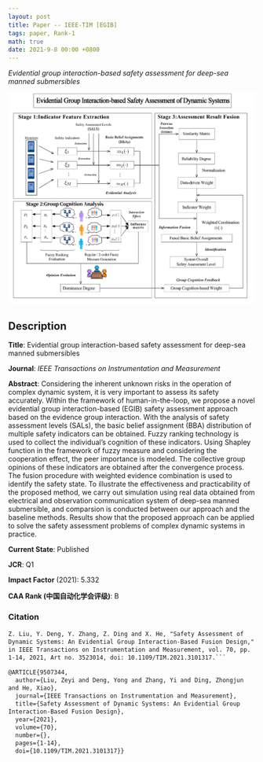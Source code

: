 ```yaml
---
layout: post
title: Paper -- IEEE-TIM [EGIB]
tags: paper, Rank-1
math: true
date: 2021-9-8 00:00 +0800
---
```

*Evidential group interaction-based safety assessment for deep-sea manned submersibles*

![GA](https://github.com/Samlzy/pics/raw/Samlzy-patch-1/LiuZY01.png)


## Description

**Title**: Evidential group interaction-based safety assessment for deep-sea manned submersibles

**Journal**: *IEEE Transactions on Instrumentation and Measurement*

**Abstract**: Considering the inherent unknown risks in the operation of complex dynamic system, it is very important to assess its safety accurately. Within the framework of human-in-the-loop, we propose a novel evidential group interaction-based (EGIB) safety assessment approach based on the evidence group interaction. With the analysis of safety assessment levels (SALs), the basic belief assignment (BBA) distribution of multiple safety indicators can be obtained. Fuzzy ranking technology is used to collect the individual’s cognition of these indicators. Using Shapley function in the framework of fuzzy measure and considering the cooperation effect, the peer importance is modeled. The collective group opinions of these indicators are obtained after the convergence process. The fusion procedure with weighted evidence combination is used to identify the safety state. To illustrate the effectiveness and practicability of the proposed method, we carry out simulation using real data obtained from electrical and observation communication system of deep-sea manned submersible, and comparsion is conducted between our approach and the baseline methods. Results show that the proposed approach can be applied to solve the safety assessment problems of complex dynamic systems in practice.

**Current State**: Published

**JCR**: Q1

**Impact Factor** (2021): 5.332

**CAA Rank (中国自动化学会评级)**: B

### Citation

```
Z. Liu, Y. Deng, Y. Zhang, Z. Ding and X. He, "Safety Assessment of Dynamic Systems: An Evidential Group Interaction-Based Fusion Design," in IEEE Transactions on Instrumentation and Measurement, vol. 70, pp. 1-14, 2021, Art no. 3523014, doi: 10.1109/TIM.2021.3101317.```
```

```
@ARTICLE{9507344,
  author={Liu, Zeyi and Deng, Yong and Zhang, Yi and Ding, Zhongjun and He, Xiao},
  journal={IEEE Transactions on Instrumentation and Measurement}, 
  title={Safety Assessment of Dynamic Systems: An Evidential Group Interaction-Based Fusion Design}, 
  year={2021},
  volume={70},
  number={},
  pages={1-14},
  doi={10.1109/TIM.2021.3101317}}

```
